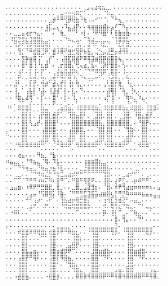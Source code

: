 .
⠄⠄⠄⠄⠄⠄⠄⠄⠄⠄⠄⠄⠄⠄⠄⠄⠄⠄⠄⢀⣠⢤⣴⢶⣦⣀⡀⠄⠄⠄⠄⠄⠄⠄⠄⠄⠄⠄⠄⠄
⠄⠄⠄⠄⠄⠄⠄⠄⠄⠄⠄⠄⠄⣀⣤⣒⣒⣲⠿⣍⠁⠄⠄⠄⠄⠈⠷⣤⡀⠄⠄⠄⠄⠄⠄⠄⠄⠄⠄⠄
⠄⠄⠄⠄⠄⠄⠄⠄⠄⠄⠄⣠⡾⠛⠛⢫⡿⢿⣷⠘⢷⠠⠤⠊⠉⠈⠄⠈⠛⢦⡀⠄⠄⠄⠄⠄⠄⠄⠄⠄
⠄⠄⠄⠄⠄⠄⠄⠄⠄⠄⢰⣏⣀⣄⠠⠹⣄⣰⡟⠄⠄⢶⣶⣶⣶⣾⡦⣠⠞⠉⠳⡄⠄⠄⠄⠄⠄⠄⠄⠄
⠄⠄⣀⣀⣤⢴⡖⠲⣄⠄⠉⠁⠄⠈⢷⡀⠉⠉⠃⠰⡇⠄⠘⠟⠻⣿⠃⠇⣿⣷⣶⣷⠄⠄⠄⠄⠄⠄⠄⠄
⠄⠸⣯⣙⣻⣆⣹⣿⣿⣆⣀⠄⠄⠄⠄⠙⠦⣄⣠⠄⠉⢷⣴⣀⣀⣀⣀⠈⢹⣿⣿⣇⠄⠄⠄⠄⠄⠄⠄⠄
⠄⠄⠹⣞⢋⣹⣟⢻⣿⣿⣻⡇⢀⣄⣀⣀⠄⠄⣸⣆⠄⣾⠙⢃⠘⠧⢌⣀⠈⢧⣇⡿⠄⠄⠄⠄⠄⠄⠄⠄
⠄⠄⠄⢹⡅⠈⠛⣯⣿⣨⠟⠄⣿⠼⠿⠋⣻⣋⢽⡟⠷⣷⡄⢤⣑⡤⣼⣛⡶⠾⠻⠇⠄⠄⠄⠄⠄⠄⠄⠄
⠄⠄⠄⠄⣻⡷⣶⣿⢨⠁⢀⡞⠁⠄⢠⣿⣏⣿⣾⠟⠿⢿⣽⣶⣿⡿⣾⣿⣿⢦⡀⠄⠄⠄⠄⠄⠄⠄⠄⠄
⠄⠄⠄⠄⣿⠃⣿⢸⠘⣆⣾⠁⠄⢀⡖⣿⣿⡌⢛⢤⣴⡈⣧⠄⢉⡽⡟⣿⣿⠄⢣⠄⠄⠄⠄⠄⠄⠄⠄⠄
⠄⠄⠄⢰⠇⠄⡇⢸⠄⡟⠁⠄⢀⣼⣦⣿⣼⡿⢆⠁⠈⠙⠛⠿⢿⡿⢁⣿⣿⠄⢸⠄⠄⠄⠄⠄⠄⠄⠄⠄
⠄⠄⢀⡟⠄⠄⣧⣾⠄⢷⠄⣠⢾⠋⢻⡏⢿⠸⡄⠙⠦⢤⡤⠖⠋⠄⡸⣼⣿⡄⠄⢧⠄⠄⠄⠄⠄⠄⠄⠄
⠄⠄⣼⠃⡀⠄⡇⡏⠄⢻⡾⠁⣾⢦⡏⡇⢸⡇⢻⣄⠄⠄⠄⠄⠄⢠⢣⣿⡏⢿⡀⠘⣆⠄⠄⠄⠄⠄⠄⠄
⠄⠄⢸⡀⠁⢠⣧⡇⠘⣼⠄⢸⣸⣾⠁⡇⠄⣇⠄⠙⠄⠄⠄⠄⠄⠄⣼⢿⡇⠈⢷⡀⢘⢆⠄⠄⠄⠄⠄⠄
⠄⠄⠸⣷⣄⣼⢿⠁⠄⡏⠄⠄⣿⠃⠄⡇⠄⢹⡀⠄⠄⠄⠄⠄⠄⢠⡛⢸⠁⠄⠈⢷⠦⡀⠱⣄⠄⠄⠄⠄
⢀⡀⠄⣈⣉⣀⡎⠄⠄⡇⠄⠄⠟⠄⠄⣁⠄⠄⢃⣀⣀⣀⣀⡀⠄⢀⣁⣘⣀⣀⡀⠘⢂⣙⣀⠈⢂⣀⣀⠄
⠈⠁⠄⠛⣿⡿⡇⠄⠄⣿⣶⡀⢀⣴⡿⠿⣿⣆⠘⣿⡟⠛⠻⣿⣦⠘⣿⡟⠛⠛⢿⣧⠛⢿⣿⠃⢸⣿⠟⠃
⠄⠄⠄⠄⣿⡇⡇⠄⢰⡏⣿⣇⣿⡏⠄⠄⠸⣿⣶⣿⠃⠄⢀⣼⣿⠄⣿⡇⠄⢀⣸⣿⠄⠘⣿⣦⣿⠏⠄⠄
⠄⠄⠄⠄⣿⡇⢣⣠⡞⠄⣿⣿⣿⠃⠄⠄⠄⣿⣿⣿⣿⣿⣿⣿⣧⡀⣿⣿⣿⣿⣿⣿⡀⠄⠘⣿⡟⠄⠄⠄
⡀⠄⠄⠄⣿⡇⠄⠄⠄⢠⣿⣿⣿⠄⠄⠄⢠⣿⣿⣿⡀⠄⠄⠈⣿⡇⣿⡇⠄⠄⠈⢻⣷⠄⠄⣿⡇⠄⠄⠄
⠓⠄⠄⠄⣿⡇⠄⠄⠄⢸⣿⠏⣿⡇⠄⠄⣸⣿⠁⣿⡇⠄⠄⠄⣿⡇⣿⡇⠄⠄⠄⣼⡿⠄⠄⣿⡇⠄⠄⠄
⠄⠄⢠⣤⣿⣧⣤⣤⣴⣿⠟⠄⠹⣿⣦⣤⣿⠏⣤⣿⣧⣤⣤⣾⡿⢡⣿⣧⣤⣤⣾⡿⠃⠄⣠⣿⣧⠄⠄⠄
⠄⠄⠄⠈⠉⠉⠉⠉⠉⠄⠄⠄⠄⠄⠉⠉⠁⠄⠈⠉⠉⠉⠉⠁⠄⠄⠉⠉⠉⠉⠁⠄⠄⠄⠈⠉⠉⠄⠄⠄
⠄⠄⠄⢴⣤⠄⠄⠄⠻⣦⡀⠘⣧⠄⠄⠄⠄⠄⠄⠄⠄⠄⠄⠄⠄⠄⠄⠄⠄⠄⠄⠄⠄⠄⠄⠄⠄⠄⠄⠄
⠶⣤⣄⡀⠄⠘⠻⣦⣄⠈⢿⠄⠹⣧⠄⠄⠄⠄⠄⠄⢰⣶⣶⣿⣆⣀⠄⠄⠄⠄⠄⠄⠄⠄⠄⠄⠄⠄⠄⠄
⠄⠄⠉⠙⠻⢶⣤⣀⠙⢷⣤⡰⣦⠹⣇⠄⠄⠄⠄⣀⣘⣿⣿⣿⣿⣿⣧⠄⠄⠄⠄⠄⠄⢀⡀⠄⠄⠄⠄⠁
⠄⠄⢀⣀⠄⠄⠈⠙⠻⢶⣌⡛⠘⢷⣉⣤⣴⡾⠟⠛⠉⠉⠉⠉⠉⢹⣿⠄⠄⠄⣀⣴⠞⠋⠁⠄⢀⠄⠄⠄
⠄⠄⠉⠉⠈⠙⠛⠛⠰⠶⠍⠻⠆⣿⠛⠉⠄⠛⣿⠛⢻⣟⠟⠄⠄⢸⣿⠄⣴⠟⣋⠄⠠⡶⠾⠛⠛⠁⠄⠄
⠄⣠⣤⣶⠄⠰⠿⠟⠛⣛⣿⣟⡀⣿⡀⠄⠄⣀⣿⣀⣠⣽⣻⡆⠄⠈⣿⠄⠾⠟⢻⣴⣶⠶⠶⠶⠶⠦⠄⣤
⠄⠄⠄⠄⠄⠄⣠⡤⠘⢫⣿⢿⡅⠸⣷⠄⠈⠛⠛⢛⣋⣹⣯⣥⣴⣶⣿⢆⡛⠛⡛⠷⠶⠶⠶⣦⣤⣤⣀⣀
⠄⠄⠄⠄⠄⠚⠋⢠⡴⠂⠠⠟⠁⠄⢹⣧⣴⡶⢿⣛⣿⡍⠉⠁⠄⢰⢺⣏⣻⣾⣝⠃⠤⣤⣀⠄⠄⠄⠉⠉
⠄⠄⠄⠄⠄⢀⣴⠟⠄⠠⠟⠄⠄⠄⠘⢿⣶⢿⣿⣿⣿⡷⠄⠄⠄⠺⠄⢿⢻⣆⠙⢷⣄⠄⠉⠃⢤⣄⠄⠄
⠄⠐⠿⠇⠄⠄⠁⠄⠄⠄⠄⠄⠄⠄⠄⠄⠄⠄⠉⠄⠄⠄⠄⠄⠄⡿⠄⢸⡇⠉⣀⠄⠉⢷⣄⠄⠄⠁⠄⠄
⠄⠄⠄⠄⠄⠄⠄⠄⠄⠄⠄⠄⠄⠄⠄⠄⠄⠄⠄⠄⠄⠄⠄⠄⠄⠄⠄⠄⣿⠄⢻⡄⠄⠄⠙⠃⠄⠄⠄⠄
⡄⠄⠄⠄⠄⠄⠄⠄⠄⠄⠄⠄⠄⣀⣀⣀⡀⠄⠄⠄⠄⢀⣀⣀⣀⣀⣀⣀⣙⠄⢀⣀⣀⣀⣀⣀⣀⣀⠄⠄
⠄⠄⠄⠾⣿⣿⠿⠿⢿⣿⡆⢾⣿⡿⠟⠛⠿⣷⣆⠄⠄⠘⢻⣿⠛⠛⠛⢻⡿⠄⠘⢻⣿⠛⠛⠛⢿⡿⠄⠄
⠄⠄⠄⠄⣿⡇⠄⠄⠄⠉⠁⢸⣿⠄⠄⠄⠄⢸⣿⡆⠄⠄⢸⣿⠄⠄⠄⠄⠄⠄⠄⢸⣿⠄⠄⠄⠄⠄⠄⠄
⠄⠄⠄⠄⣿⡇⠄⠄⠄⠄⠄⢸⣿⠄⠄⢀⣤⣿⡟⠄⠄⠄⢸⣿⠄⠄⠄⠄⠄⠄⠄⢸⣿⠄⠄⠄⠄⠄⠄⠄
⠄⠄⠄⠄⣿⣧⣤⣶⡄⠄⠄⢸⣿⣶⣾⡿⠟⠉⠄⠄⠄⠄⣸⣿⣶⣾⣷⠄⠄⠄⠄⢸⣿⣶⣾⣿⠄⠄⠄⠄
⠄⠄⠄⢠⣿⡟⠛⢿⠇⠄⠄⢨⣿⡏⠻⣿⣦⡀⠄⠄⠄⠄⣿⣿⠉⠙⠟⠄⠄⠄⠄⢸⣿⠉⠙⠟⠄⠄⠄⠄
⠄⠄⠄⢸⣿⡇⠄⠄⠄⠄⠄⢸⣿⠃⠄⠈⢻⣷⡄⠄⠄⠄⣿⣿⠄⠄⠄⠄⠄⠄⠄⣸⣿⠄⠄⠄⠄⠄⠄⠄
⠄⠄⠄⢸⣿⡇⠄⠄⠄⠄⠄⢸⣿⠄⠄⠄⠄⠹⣿⣦⡀⢀⣿⣿⣀⣀⣀⣀⣴⣶⠄⣿⣿⢀⣀⣀⣀⣰⣦⠄
⠄⠄⠰⣾⣿⣷⠄⠄⠄⠄⠐⢿⣿⡿⠄⠄⠄⠄⠿⠿⠿⠻⠿⠿⠿⠟⠛⠛⠻⠿⠻⠿⠿⠿⠿⠛⠛⠻⠿⠄
